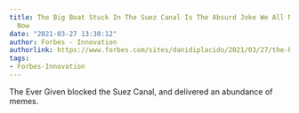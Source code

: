 ```yaml
---
title: The Big Boat Stuck In The Suez Canal Is The Absurd Joke We All Needed Right
  Now
date: "2021-03-27 13:30:12"
author: Forbes - Innovation
authorlink: https://www.forbes.com/sites/danidiplacido/2021/03/27/the-big-boat-stuck-in-the-suez-canal-is-the-absurd-joke-we-all-needed-right-now/
tags:
- Forbes-Innovation
---
```

The Ever Given blocked the Suez Canal, and delivered an abundance of memes.